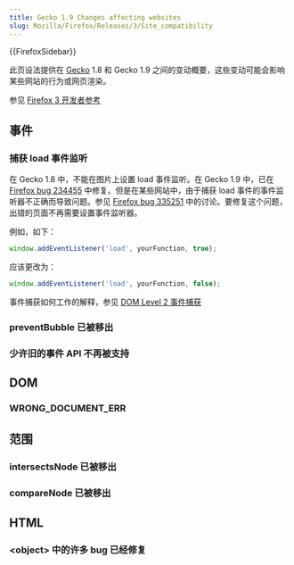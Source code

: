```yaml
---
title: Gecko 1.9 Changes affecting websites
slug: Mozilla/Firefox/Releases/3/Site_compatibility
---
```


{{FirefoxSidebar}}

此页设法提供在 [Gecko](cn/Gecko) 1.8 和 Gecko 1.9 之间的变动概要，这些变动可能会影响某些网站的行为或网页渲染。

参见 [Firefox 3 开发者参考](cn/Firefox_3_for_developers)

## 事件

### 捕获 load 事件监听

在 Gecko 1.8 中，不能在图片上设置 load 事件监听。在 Gecko 1.9 中，已在 [Firefox bug 234455](https://bugzil.la/234455) 中修复。但是在某些网站中，由于捕获 load 事件的事件监听器不正确而导致问题。参见 [Firefox bug 335251](https://bugzil.la/335251) 中的讨论。要修复这个问题，出错的页面不再需要设置事件监听器。

例如，如下：

```js
window.addEventListener('load', yourFunction, true);
```

应该更改为：

```js
window.addEventListener('load', yourFunction, false);
```

事件捕获如何工作的解释，参见 [DOM Level 2 事件捕获](http://www.w3.org/TR/DOM-Level-2-Events/events.html#Events-flow-capture)

### preventBubble 已被移出

### 少许旧的事件 API 不再被支持

## DOM

### WRONG_DOCUMENT_ERR

## 范围

### intersectsNode 已被移出

### compareNode 已被移出

## HTML

### \<object> 中的许多 bug 已经修复
